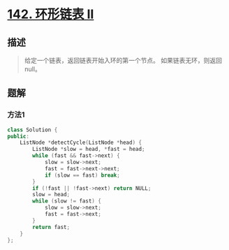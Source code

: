 # [142. 环形链表 II](https://leetcode-cn.com/problems/linked-list-cycle-ii/)

## 描述
> 给定一个链表，返回链表开始入环的第一个节点。 如果链表无环，则返回 null。

## 题解

### 方法1


```c++
class Solution {
public:
    ListNode *detectCycle(ListNode *head) {
        ListNode *slow = head, *fast = head;
        while (fast && fast->next) {
            slow = slow->next;
            fast = fast->next->next;
            if (slow == fast) break;
        }
        if (!fast || !fast->next) return NULL;
        slow = head;
        while (slow != fast) {
            slow = slow->next;
            fast = fast->next;
        }
        return fast;
    }
};
```